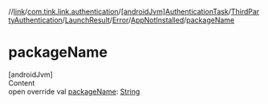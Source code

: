 //[link](../../../../../../index.md)/[com.tink.link.authentication](../../../../../index.md)/[[androidJvm]AuthenticationTask](../../../../index.md)/[ThirdPartyAuthentication](../../../index.md)/[LaunchResult](../../index.md)/[Error](../index.md)/[AppNotInstalled](index.md)/[packageName](package-name.md)



# packageName  
[androidJvm]  
Content  
open override val [packageName](package-name.md): [String](https://kotlinlang.org/api/latest/jvm/stdlib/kotlin/-string/index.html)  




